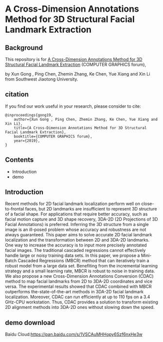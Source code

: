 A Cross-Dimension Annotations Method for 3D Structural Facial Landmark Extraction
====

Background
-------
This repository is for [A Cross-Dimension Annotations Method for 3D Structural Facial Landmark Extraction](https://onlinelibrary.wiley.com/doi/full/10.1111/cgf.13895) (COMPUTER GRAPHICS forum),

by Xun Gong , Ping Chen, Zhemin Zhang, Ke Chen, Yue Xiang and Xin Li from Southwest Jiaotong University.

citation
-------
If you find our work useful in your research, please consider to cite:

    @inproceedings{gong19,
        author={Xun Gong , Ping Chen, Zhemin Zhang, Ke Chen, Yue Xiang and Xin Li},
        title={A Cross-Dimension Annotations Method for 3D Structural Facial Landmark Extraction},
        booktitle={COMPUTER GRAPHICS forum},   
        year={2019},   
    }
Contents
-------
* Introduction
* demo

Introduction
-------
Recent methods for 2D facial landmark localization perform well on close-to-frontal faces, but 2D landmarks are insufficient
to represent 3D structure of a facial shape. For applications that require better accuracy, such as facial motion capture and
3D shape recovery, 3DA-2D (2D Projections of 3D Facial Annotations) is preferred. Inferring the 3D structure from a single
image is an ill-posed problem whose accuracy and robustness are not always guaranteed. This paper aims to solve accurate 2D
facial landmark localization and the transformation between 2D and 3DA-2D landmarks. One way to increase the accuracy is
to input more precisely annotated facial images. The traditional cascaded regressions cannot effectively handle large or noisy
training data sets. In this paper, we propose a Mini-Batch Cascaded Regressions (MBCR) method that can iteratively train
a robust model from a large data set. Benefiting from the incremental learning strategy and a small learning rate, MBCR is
robust to noise in training data. We also propose a new Cross-Dimension Annotations Conversion (CDAC) method to map
facial landmarks from 2D to 3DA-2D coordinates and vice versa. The experimental results showed that CDAC combined with
MBCR outperforms the-state-of-the-art methods in 3DA-2D facial landmark localization. Moreover, CDAC can run efficiently
at up to 110 fps on a 3.4 GHz-CPU workstation. Thus, CDAC provides a solution to transform existing 2D alignment methods
into 3DA-2D ones without slowing down the speed.

demo download 
-------

Baidu Cloud:https://pan.baidu.com/s/1VSCAuMHHopy6Szf6nxHe3w
